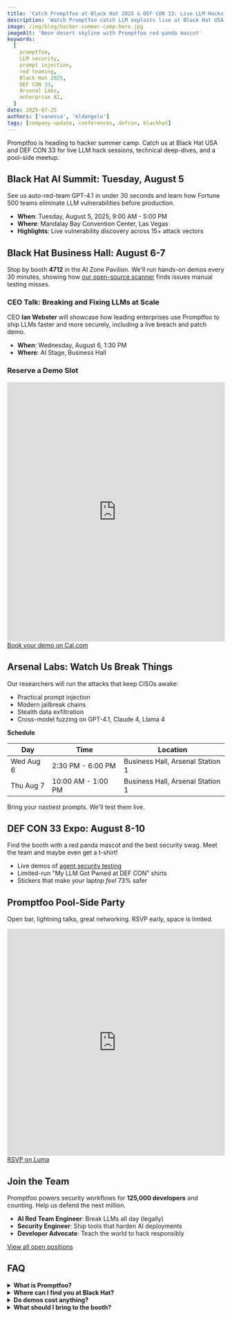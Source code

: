 ```yaml
---
title: 'Catch Promptfoo at Black Hat 2025 & DEF CON 33: Live LLM Hacks, Free Swag, Pool Party'
description: 'Watch Promptfoo catch LLM exploits live at Black Hat USA and DEF CON 33. Booth 4712, Arsenal Labs demos, CEO deep-dive, and a pool-side open bar.'
image: /img/blog/hacker-summer-camp-hero.jpg
imageAlt: 'Neon desert skyline with Promptfoo red panda mascot'
keywords:
  [
    promptfoo,
    LLM security,
    prompt injection,
    red teaming,
    Black Hat 2025,
    DEF CON 33,
    Arsenal Labs,
    enterprise AI,
  ]
date: 2025-07-25
authors: ['vanessa', 'mldangelo']
tags: [company-update, conferences, defcon, blackhat]
---
```


Promptfoo is heading to hacker summer camp. Catch us at Black Hat USA and DEF CON 33 for live LLM hack sessions, technical deep-dives, and a pool-side meetup.

<!-- truncate -->

## Black Hat AI Summit: Tuesday, August 5

See us auto-red-team GPT-4.1 in under 30 seconds and learn how Fortune 500 teams eliminate LLM vulnerabilities before production.

- **When**: Tuesday, August 5, 2025, 9:00 AM - 5:00 PM
- **Where**: Mandalay Bay Convention Center, Las Vegas
- **Highlights**: Live vulnerability discovery across 15+ attack vectors

## Black Hat Business Hall: August 6-7

Stop by booth **4712** in the AI Zone Pavilion. We'll run hands-on demos every 30 minutes, showing how [our open-source scanner](https://github.com/promptfoo/promptfoo) finds issues manual testing misses.

### CEO Talk: Breaking and Fixing LLMs at Scale

CEO **Ian Webster** will showcase how leading enterprises use Promptfoo to ship LLMs faster and more securely, including a live breach and patch demo.

- **When**: Wednesday, August 6, 1:30 PM
- **Where**: AI Stage, Business Hall

### Reserve a Demo Slot

<iframe
  src="https://cal.com/team/promptfoo/promptfoo-at-blackhat?embed=true"
  width="100%"
  height="600px"
  frameborder="0"
  title="Book a Black Hat demo with Promptfoo"
  loading="lazy"
></iframe>
<noscript>
  <a href="https://cal.com/team/promptfoo/promptfoo-at-blackhat">Book your demo on Cal.com</a>
</noscript>

## Arsenal Labs: Watch Us Break Things

Our researchers will run the attacks that keep CISOs awake:

- Practical prompt injection
- Modern jailbreak chains
- Stealth data exfiltration
- Cross-model fuzzing on GPT-4.1, Claude 4, Llama 4

**Schedule**

| Day       | Time               | Location                         |
| --------- | ------------------ | -------------------------------- |
| Wed Aug 6 | 2:30 PM - 6:00 PM  | Business Hall, Arsenal Station 1 |
| Thu Aug 7 | 10:00 AM - 1:00 PM | Business Hall, Arsenal Station 1 |

Bring your nastiest prompts. We'll test them live.

## DEF CON 33 Expo: August 8-10

Find the booth with a red panda mascot and the best security swag. Meet the team and maybe even get a t-shirt!

- Live demos of [agent security testing](/blog/agent-security)
- Limited-run "My LLM Got Pwned at DEF CON" shirts
- Stickers that make your laptop _feel_ 73% safer

## Promptfoo Pool-Side Party

Open bar, lightning talks, great networking. RSVP early, space is limited.

<iframe
  src="https://lu.ma/embed/event/evt-68XHWgtMjY47tWT/simple"
  width="100%"
  height="525"
  frameborder="0"
  allow="fullscreen; payment"
  title="RSVP for Promptfoo DEF CON party"
  loading="lazy"
></iframe>
<noscript>
  <a href="https://lu.ma/promptfoo-defcon-party">RSVP on Luma</a>
</noscript>

## Join the Team

Promptfoo powers security workflows for **125,000 developers** and counting. Help us defend the next million.

- **AI Red Team Engineer**: Break LLMs all day (legally)
- **Security Engineer**: Ship tools that harden AI deployments
- **Developer Advocate**: Teach the world to hack responsibly

<div id="ashby_embed"></div>
<script src="https://jobs.ashbyhq.com/promptfoo/embed" async></script>
<noscript>
  <a href="https://jobs.ashbyhq.com/promptfoo">View all open positions</a>
</noscript>

## FAQ

<details>
<summary><strong>What is Promptfoo?</strong></summary>

Promptfoo is an open-source LLM security scanner that finds prompt-level vulnerabilities before they reach users. Think Burp Suite for AI prompts, with enterprise integrations.

</details>

<details>
<summary><strong>Where can I find you at Black Hat?</strong></summary>

Booth 4712, AI Zone Pavilion, Mandalay Bay. Look for the red panda.

</details>

<details>
<summary><strong>Do demos cost anything?</strong></summary>

No. Just bring your toughest prompts and questions.

</details>

<details>
<summary><strong>What should I bring to the booth?</strong></summary>

Curiosity, challenging prompts, and an open mind about AI risk.

</details>
